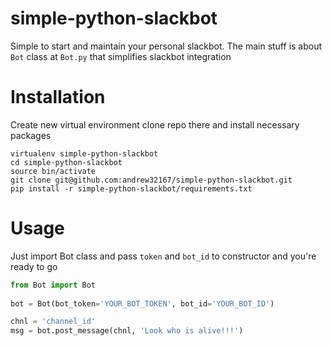 # simple-python-slackbot
Simple to start and maintain your personal slackbot.
The main stuff is about `Bot` class at `Bot.py` that simplifies slackbot integration
# Installation
Create new virtual environment clone repo there and install necessary packages
```
virtualenv simple-python-slackbot
cd simple-python-slackbot
source bin/activate
git clone git@github.com:andrew32167/simple-python-slackbot.git
pip install -r simple-python-slackbot/requirements.txt
```
# Usage
Just import Bot class and pass `token` and `bot_id` to constructor and you're ready to go
```python
from Bot import Bot
    
bot = Bot(bot_token='YOUR_BOT_TOKEN', bot_id='YOUR_BOT_ID')

chnl = 'channel_id'
msg = bot.post_message(chnl, 'Look who is alive!!!')
```

